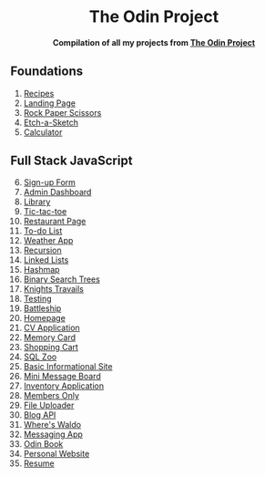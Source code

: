 <h1 align="center">
  The Odin Project 
  <h4 align="center">Compilation of all my projects from <a href="https://theodinproject.com" target="_blank">The Odin Project</a></h4>
</h1>

## Foundations

1. [Recipes](https://github.com/arvingarciabtw/the-odin-project/tree/main/foundations/01-recipes)
2. [Landing Page](https://github.com/arvingarciabtw/the-odin-project/tree/main/foundations/02-landing-page)
3. [Rock Paper Scissors](https://github.com/arvingarciabtw/the-odin-project/tree/main/foundations/03-rock-paper-scissors)
4. [Etch-a-Sketch](https://github.com/arvingarciabtw/the-odin-project/tree/main/foundations/04-etch-a-sketch)
5. [Calculator](https://github.com/arvingarciabtw/the-odin-project/tree/main/foundations/05-calculator)

## Full Stack JavaScript

6. [Sign-up Form](https://github.com/arvingarciabtw/the-odin-project/tree/main/full-stack-javascript/fsj-01-intermediate-html-and-css/06-sign-up-form)
7. [Admin Dashboard](https://github.com/arvingarciabtw/the-odin-project/tree/main/full-stack-javascript/fsj-01-intermediate-html-and-css/07-admin-dashboard)
8. [Library](https://github.com/arvingarciabtw/the-odin-project/tree/main/full-stack-javascript/fsj-02-javascript/08-library)
9. [Tic-tac-toe](https://github.com/arvingarciabtw/the-odin-project/tree/main/full-stack-javascript/fsj-02-javascript/09-tic-tac-toe)
10. [Restaurant Page](https://github.com/arvingarciabtw/the-odin-project/tree/main/full-stack-javascript/fsj-02-javascript/10-restaurant-page)
11. [To-do List](https://github.com/arvingarciabtw/the-odin-project/tree/main/full-stack-javascript/fsj-02-javascript/11-to-do-list)
12. [Weather App](https://github.com/arvingarciabtw/the-odin-project/tree/main/full-stack-javascript/fsj-02-javascript/12-weather-app)
13. [Recursion](https://github.com/arvingarciabtw/the-odin-project/tree/main/full-stack-javascript/fsj-02-javascript/13-recursion)
14. [Linked Lists](https://github.com/arvingarciabtw/the-odin-project/tree/main/full-stack-javascript/fsj-02-javascript/14-linked-lists)
15. [Hashmap](https://github.com/arvingarciabtw/the-odin-project/tree/main/full-stack-javascript/fsj-02-javascript/15-hashmap)
16. [Binary Search Trees](https://github.com/arvingarciabtw/the-odin-project/tree/main/full-stack-javascript/fsj-02-javascript/16-binary-search-trees)
17. [Knights Travails](https://github.com/arvingarciabtw/the-odin-project/tree/main/full-stack-javascript/fsj-02-javascript/17-knights-travails)
18. [Testing](https://github.com/arvingarciabtw/the-odin-project/tree/main/full-stack-javascript/fsj-02-javascript/18-testing-practice)
19. [Battleship](https://github.com/arvingarciabtw/the-odin-project/tree/main/full-stack-javascript/fsj-02-javascript/19-battleship)
20. [Homepage](https://github.com/arvingarciabtw/the-odin-project/tree/main/full-stack-javascript/fsj-03-advanced-html-and-css/20-homepage)
21. [CV Application](https://github.com/arvingarciabtw/the-odin-project/tree/main/full-stack-javascript/fsj-04-react/21-cv-application)
22. [Memory Card](https://github.com/arvingarciabtw/the-odin-project/tree/main/full-stack-javascript/fsj-04-react/22-memory-card)
23. [Shopping Cart](https://github.com/arvingarciabtw/the-odin-project/tree/main/full-stack-javascript/fsj-04-react/23-shopping-cart)
24. [SQL Zoo](https://github.com/arvingarciabtw/the-odin-project/tree/main/full-stack-javascript/fsj-05-databases/24-sql-zoo)
25. [Basic Informational Site](https://github.com/arvingarciabtw/the-odin-project/tree/main/full-stack-javascript/fsj-06-nodejs/25-basic-informational-site)
26. [Mini Message Board](https://github.com/arvingarciabtw/the-odin-project/tree/main/full-stack-javascript/fsj-06-nodejs/26-mini-message-board)
27. [Inventory Application](https://github.com/arvingarciabtw/the-odin-project/tree/main/full-stack-javascript/fsj-06-nodejs/27-inventory-application)
28. [Members Only](https://github.com/arvingarciabtw/the-odin-project/tree/main/full-stack-javascript/fsj-06-nodejs/28-members-only)
29. [File Uploader](https://github.com/arvingarciabtw/the-odin-project/tree/main/full-stack-javascript/fsj-06-nodejs/29-file-uploader)
30. [Blog API](https://github.com/arvingarciabtw/the-odin-project/tree/main/full-stack-javascript/fsj-06-nodejs/30-blog-api)
31. [Where's Waldo](https://github.com/arvingarciabtw/the-odin-project/tree/main/full-stack-javascript/fsj-06-nodejs/31-wheres-waldo)
32. [Messaging App](https://github.com/arvingarciabtw/the-odin-project/tree/main/full-stack-javascript/fsj-06-nodejs/32-messaging-app)
33. [Odin Book](https://github.com/arvingarciabtw/the-odin-project/tree/main/full-stack-javascript/fsj-06-nodejs/33-odin-book)
34. [Personal Website](https://github.com/arvingarciabtw/the-odin-project/tree/main/full-stack-javascript/fsj-07-getting-hired/34-personal-website)
35. [Resume](https://github.com/arvingarciabtw/the-odin-project/tree/main/full-stack-javascript/fsj-07-getting-hired/35-resume)
